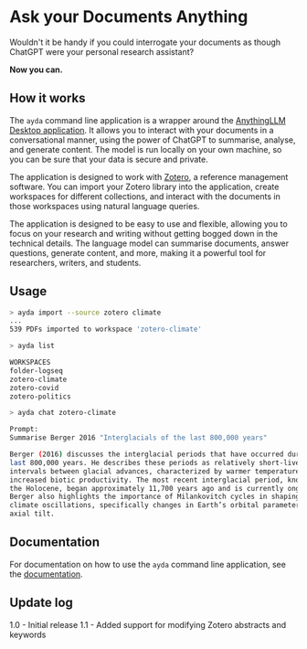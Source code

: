 # Ask your Documents Anything

Wouldn't it be handy if you could interrogate your documents as though ChatGPT were your personal research assistant?

**Now you can.**

## How it works

The `ayda` command line application is a wrapper around the [AnythingLLM Desktop application](https://useanything.com/). It allows you to interact with your documents in a conversational manner, using the power of ChatGPT to summarise, analyse, and generate content. The model is run locally on your own machine, so you can be sure that your data is secure and private.

The application is designed to work with [Zotero](https://www.zotero.org/), a reference management software. You can import your Zotero library into the application, create workspaces for different collections, and interact with the documents in those workspaces using natural language queries.

The application is designed to be easy to use and flexible, allowing you to focus on your research and writing without getting bogged down in the technical details. The language model can summarise documents, answer questions, generate content, and more, making it a powerful tool for researchers, writers, and students.

## Usage

```bash
> ayda import --source zotero climate
...
539 PDFs imported to workspace 'zotero-climate'

> ayda list

WORKSPACES
folder-logseq
zotero-climate
zotero-covid
zotero-politics

> ayda chat zotero-climate

Prompt:
Summarise Berger 2016 "Interglacials of the last 800,000 years"

Berger (2016) discusses the interglacial periods that have occurred during the
last 800,000 years. He describes these periods as relatively short-lived
intervals between glacial advances, characterized by warmer temperatures and
increased biotic productivity. The most recent interglacial period, known as
the Holocene, began approximately 11,700 years ago and is currently ongoing.
Berger also highlights the importance of Milankovitch cycles in shaping these
climate oscillations, specifically changes in Earth’s orbital parameters and
axial tilt.
```

## Documentation

For documentation on how to use the `ayda` command line application, see the [documentation](https://richardjlyon.github.io/ayda/).

## Update log

1.0 - Initial release
1.1 - Added support for modifying Zotero abstracts and keywords
